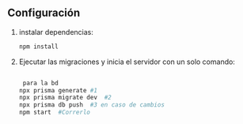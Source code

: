 ## Configuración
1. instalar dependencias:

   ```bash
   npm install

2. Ejecutar las migraciones y inicia el servidor con un solo comando:
   ```bash
   
    para la bd 
   npx prisma generate #1
   npx prisma migrate dev  #2
   npx prisma db push  #3 en caso de cambios
   npm start  #Correrlo
